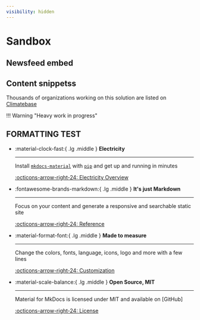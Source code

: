 ```yaml
---
visibility: hidden
---
```


# Sandbox



## Newsfeed embed

 <!-- start feedwind code --> <script type="text/javascript" src="https://feed.mikle.com/js/fw-loader.js" preloader-text="Loading" data-fw-param="160567/"></script> <!-- end feedwind code --> 

## Content snippetss

Thousands of organizations working on this solution are listed on [Climatebase](https://climatebase.org/organizations)

!!! Warning "Heavy work in progress"


## FORMATTING TEST
<div class="grid cards" markdown>

-   :material-clock-fast:{ .lg .middle } __Electricity__

    ---

    Install [`mkdocs-material`](#) with [`pip`](#) and get up
    and running in minutes

    [:octicons-arrow-right-24: Electricity Overview](../sector-electricity)

-   :fontawesome-brands-markdown:{ .lg .middle } __It's just Markdown__

    ---

    Focus on your content and generate a responsive and searchable static site

    [:octicons-arrow-right-24: Reference](#)

-   :material-format-font:{ .lg .middle } __Made to measure__

    ---

    Change the colors, fonts, language, icons, logo and more with a few lines

    [:octicons-arrow-right-24: Customization](#)

-   :material-scale-balance:{ .lg .middle } __Open Source, MIT__

    ---

    Material for MkDocs is licensed under MIT and available on [GitHub]

    [:octicons-arrow-right-24: License](#)

</div>
